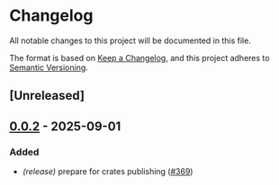 # Changelog

All notable changes to this project will be documented in this file.

The format is based on [Keep a Changelog](https://keepachangelog.com/en/1.0.0/),
and this project adheres to [Semantic Versioning](https://semver.org/spec/v2.0.0.html).

## [Unreleased]

## [0.0.2](https://github.com/graphql-hive/router/compare/hive-router-query-planner-v0.0.1...hive-router-query-planner-v0.0.2) - 2025-09-01

### Added

- *(release)* prepare for crates publishing ([#369](https://github.com/graphql-hive/router/pull/369))
